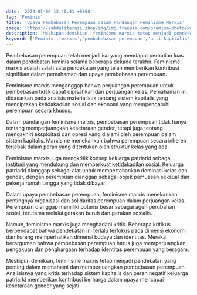 ```yaml
---
date: '2024-01-06 13:40:41 +0800'
tag: 'Feminis'
title: 'Upaya Pembebasan Perempuan dalam Pandangan Feminisme Marxis'
image: 'https://sabdaliterasi.shop/img/img.freepik.com/premium-photo/women-fighting-their-rights-tired-inequality-suffered-years-female-empowerment-color-illustration-generative-ai_58409-28968.jpg'
description: 'Meskipun demikian, feminisme marxis tetap menjadi pendekatan yang penting dalam memahami dan memperjuangkan pembebasan perempuan.'
keyword: ['Feminis','marxis','pembebebasan perempuan','anti-kapitalis','feminis marxis']
---
```

<p>Pembebasan perempuan telah menjadi isu yang mendapat perhatian luas dalam perdebatan feminis selama beberapa dekade terakhir. Feminisme marxis adalah salah satu pendekatan yang telah memberikan kontribusi signifikan dalam pemahaman dan upaya pembebasan perempuan.</p><p>Feminisme marxis menganggap bahwa perjuangan perempuan untuk pembebasan tidak dapat dipisahkan dari perjuangan kelas. Pemahaman ini didasarkan pada analisis materialistik tentang sistem kapitalis yang menciptakan ketidakadilan sosial dan ekonomi yang mempengaruhi perempuan secara khusus.</p><p>Dalam pandangan feminisme marxis, pembebasan perempuan tidak hanya tentang memperjuangkan kesetaraan gender, tetapi juga tentang mengakhiri eksploitasi dan opresi yang dialami oleh perempuan dalam sistem kapitalis. Marxisme menekankan bahwa perempuan secara inheren terjebak dalam peran yang ditentukan oleh struktur kelas yang ada.</p><p>Feminisme marxis juga mengkritik konsep keluarga patriarki sebagai institusi yang mendukung dan memperkuat ketidakadilan sosial. Keluarga patriarki dianggap sebagai alat untuk mempertahankan dominasi kelas dan gender, dengan perempuan dianggap sebagai objek pemuasan seksual dan pekerja rumah tangga yang tidak dibayar.</p><p>Dalam upaya pembebasan perempuan, feminisme marxis menekankan pentingnya organisasi dan solidaritas perempuan dalam perjuangan kelas. Perempuan dianggap memiliki potensi besar sebagai agen perubahan sosial, terutama melalui gerakan buruh dan gerakan sosialis.</p><p>Namun, feminisme marxis juga menghadapi kritik. Beberapa kritikus berpendapat bahwa pendekatan ini terlalu terfokus pada dimensi ekonomi dan kurang memperhatikan dimensi budaya dan identitas. Mereka berargumen bahwa pembebasan perempuan harus juga memperjuangkan pengakuan dan penghargaan terhadap identitas perempuan yang beragam.</p><p>Meskipun demikian, feminisme marxis tetap menjadi pendekatan yang penting dalam memahami dan memperjuangkan pembebasan perempuan. Analisisnya yang kritis terhadap sistem kapitalis dan peran negatif keluarga patriarki memberikan kontribusi berharga dalam upaya mencapai kesetaraan gender yang sejati. </p>